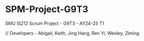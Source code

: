 # SPM-Project-G9T3
 SMU IS212 Scrum Project - G9T3 - AY24-25 T1


// Developers
    - Abigail, Keith, Jing Hang, Ren Yi, Wesley, Ziming